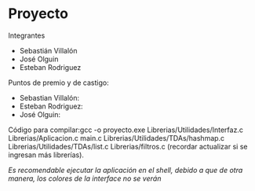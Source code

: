 # Proyecto
Integrantes
- Sebastián Villalón
- José Olguin
- Esteban Rodriguez

Puntos de premio y de castigo:

- Sebastian Villalón:
- Esteban Rodriguez: 
- José Olguin:

Código para compilar:gcc -o proyecto.exe Librerias/Utilidades/Interfaz.c Librerias/Aplicacion.c main.c Librerias/Utilidades/TDAs/hashmap.c Librerias/Utilidades/TDAs/list.c Librerias/filtros.c  (recordar actualizar si se ingresan más librerías).

*Es recomendable ejecutar la aplicación en el shell, debido a que de otra manera, los colores de la interface no se verán*
